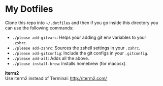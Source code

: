 My Dotfiles
===========

Clone this repo into `~/.dotfiles` and then if you go inside this directory you
can use the following commands:

- `./please add-gitvars`: Helps your adding git env variables to your `.zshrc`.
- `./please add-zshrc`: Sources the zshell settings in your `.zshrc`.
- `./please add-gitconfig`: Include the git configs in your `.gitconfig`.
- `./please add-all`: Adds all the above.
- `./please install-brew`: Installs homebrew (for macosx).

**iterm2**  
Use iterm2 instead of Terminal: http://iterm2.com/
